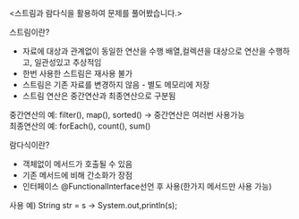 <스트림과 람다식을 활용하여 문제를 풀어봤습니다.>

스트림이란? 
- 자료에 대상과 관계없이 동일한 연산을 수행 배열,컬렉션을 대상으로 연산을 수행하고, 일관성있고 추상적임
- 한번 사용한 스트림은 재사용 불가
- 스트림은 기존 자료를 변경하지 않음 - 별도 메모리에 저장
- 스트림 연산은 중간연산과 최종연산으로 구분됨 

중간연산의 예: filter(), map(), sorted() -> 중간연산은 여러번 사용가능 <br>
최종연산의 예: forEach(), count(), sum()

람다식이란?
- 객체없이 메서드가 호출될 수 있음
- 기존 메서드에 비해 간소화가 장점
- 인터페이스 @FunctionalInterface선언 후 사용(한가지 메서드만 사용 가능) 
 
사용 예)
String str = s -> System.out,println(s);
